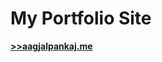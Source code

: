 # My Portfolio Site

<a href="https://aagjalpankaj.me" target="_blank"><strong>>>aagjalpankaj.me</strong></a>
